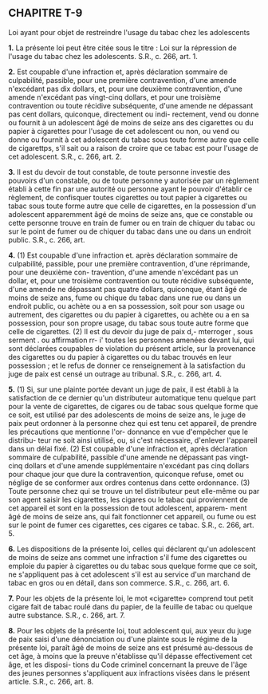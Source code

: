 
## CHAPITRE T-9
Loi ayant pour objet de restreindre l'usage
du tabac chez les adolescents

**1.** La présente loi peut être citée sous le
titre : Loi sur la répression de l'usage du tabac
chez les adolescents. S.R., c. 266, art. 1.

**2.** Est coupable d'une infraction et, après
déclaration sommaire de culpabilité, passible,
pour une première contravention, d'une
amende n'excédant pas dix dollars, et, pour
une deuxième contravention, d'une amende
n'excédant pas vingt-cinq dollars, et pour une
troisième contravention ou toute récidive
subséquente, d'une amende ne dépassant pas
cent dollars, quiconque, directement ou indi-
rectement, vend ou donne ou fournit à un
adolescent âgé de moins de seize ans des
cigarettes ou du papier à cigarettes pour
l'usage de cet adolescent ou non, ou vend ou
donne ou fournit à cet adolescent du tabac
sous toute forme autre que celle de cigarettps,
s'il sait ou a raison de croire que ce tabac est
pour l'usage de cet adolescent. S.R., c. 266,
art. 2.

**3.** Il est du devoir de tout constable, de
toute personne investie des pouvoirs d'un
constable, ou de toute personne y autorisée
par un règlement établi à cette fin par une
autorité ou personne ayant le pouvoir d'établir
ce règlement, de confisquer toutes cigarettes
ou tout papier à cigarettes ou tabac sous toute
forme autre que celle de cigarettes, en la
possession d'un adolescent apparemment âgé
de moins de seize ans, que ce constable ou
cette personne trouve en train de fumer ou en
train de chiquer du tabac ou sur le point de
fumer ou de chiquer du tabac dans une
ou dans un endroit public. S.R., c. 266, art.

**4.** (1) Est coupable d'une infraction et.
après déclaration sommaire de culpabilité,
passible, pour une première contravention,
d'une réprimande, pour une deuxième con-
travention, d'une amende n'excédant pas un
dollar, et, pour une troisième contravention
ou toute récidive subséquente, d'une amende
ne dépassant pas quatre dollars, quiconque,
étant âgé de moins de seize ans, fume ou
chique du tabac dans une rue ou dans un
endroit public, ou achète ou a en sa possession,
soit pour son usage ou autrement, des
cigarettes ou du papier à cigarettes, ou achète
ou a en sa possession, pour son propre usage,
du tabac sous toute autre forme que celle de
cigarettes.
(2) Il est du devoir du juge de paix
d,- mterroger , sous serment . ou affirmation rr- i'
toutes les personnes amenées devant lui, qui
sont déclarées coupables de violation du
présent article, sur la provenance des cigarettes
ou du papier à cigarettes ou du tabac trouvés
en leur possession ; et le refus de donner ce
renseignement à la satisfaction du juge de
paix est censé un outrage au tribunal. S.R., c.
266, art. 4.

**5.** (1) Si, sur une plainte portée devant un
juge de paix, il est établi à la satisfaction de
ce dernier qu'un distributeur automatique
tenu quelque part pour la vente de cigarettes,
de cigares ou de tabac sous quelque forme que
ce soit, est utilisé par des adolescents de moins
de seize ans, le juge de paix peut ordonner à
la personne chez qui est tenu cet appareil, de
prendre les précautions que mentionne l'or-
donnance en vue d'empêcher que le distribu-
teur ne soit ainsi utilisé, ou, si c'est nécessaire,
d'enlever l'appareil dans un délai fixé.
(2) Est coupable d'une infraction et, après
déclaration sommaire de culpabilité, passible
d'une amende ne dépassant pas vingt-cinq
dollars et d'une amende supplémentaire
n'excédant pas cinq dollars pour chaque jour
que dure la contravention, quiconque refuse,
omet ou néglige de se conformer aux ordres
contenus dans cette ordonnance.
(3) Toute personne chez qui se trouve un
tel distributeur peut elle-même ou par son
agent saisir les cigarettes, les cigares ou le
tabac qui proviennent de cet appareil et sont
en la possession de tout adolescent, apparem-
ment âgé de moins de seize ans, qui fait
fonctionner cet appareil, ou fume ou est sur
le point de fumer ces cigarettes, ces cigares
ce tabac. S.R., c. 266, art. 5.

**6.** Les dispositions de la présente loi,
celles qui déclarent qu'un adolescent de moins
de seize ans commet une infraction s'il fume
des cigarettes ou emploie du papier à cigarettes
ou du tabac sous quelque forme que ce soit,
ne s'appliquent pas à cet adolescent s'il est
au service d'un marchand de tabac en gros ou
en détail, dans son commerce. S.R., c. 266,
art. 6.

**7.** Pour les objets de la présente loi, le mot
«cigarette» comprend tout petit cigare fait de
tabac roulé dans du papier, de la feuille de
tabac ou quelque autre substance. S.R., c. 266,
art. 7.

**8.** Pour les objets de la présente loi, tout
adolescent qui, aux yeux du juge de paix saisi
d'une dénonciation ou d'une plainte sous le
régime de la présente loi, paraît âgé de moins
de seize ans est présumé au-dessous de cet
âge, à moins que la preuve n'établisse qu'il
dépasse effectivement cet âge, et les disposi-
tions du Code criminel concernant la preuve
de l'âge des jeunes personnes s'appliquent
aux infractions visées dans le présent article.
S.R., c. 266, art. 8.
